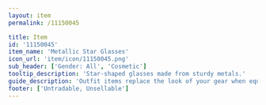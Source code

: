 ```yaml
---
layout: item
permalink: /11150045

title: Item
id: '11150045'
item_name: 'Metallic Star Glasses'
icon_url: 'item/icon/11150045.png'
sub_header: ['Gender: All', 'Cosmetic']
tooltip_description: 'Star-shaped glasses made from sturdy metals.'
guide_description: 'Outfit items replace the look of your gear when equipped.'
footer: ['Untradable, Unsellable']
---
```

